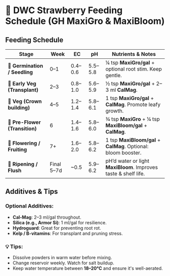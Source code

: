 # 🍓 DWC Strawberry Feeding Schedule (GH MaxiGro & MaxiBloom)

## Feeding Schedule

| **Stage**                     | **Week**   | **EC**     | **pH**     | **Nutrients & Notes**                                                            |
|-------------------------------|------------|------------|------------|-----------------------------------------------------------------------------------|
| 🌱 **Germination / Seedling**  | 0–1        | 0.4–0.6    | 5.5–5.8    | ¼ tsp **MaxiGro/gal** + optional root stim. Keep gentle.                         |
| 🌿 **Early Veg (Transplant)**  | 2–3        | 0.8–1.0    | 5.6–5.9    | ½ tsp **MaxiGro/gal** + 2–3 ml **CalMag**.                                       |
| 🌾 **Veg (Crown building)**    | 4–5        | 1.2–1.4    | 5.8–6.1    | 1 tsp **MaxiGro/gal** + **CalMag**. Promote leafy growth.                        |
| 🌸 **Pre-Flower (Transition)** | 6          | 1.4–1.6    | 5.8–6.0    | ¾ tsp **MaxiGro** + ¼ tsp **MaxiBloom/gal** + **CalMag**.                        |
| 🌺 **Flowering / Fruiting**    | 7+         | 1.6–2.0    | 5.8–6.2    | 1 tsp **MaxiBloom/gal** + **CalMag**. Optional: bloom booster.                   |
| 🍓 **Ripening / Flush**        | Final 5–7d | ~0.5       | 5.9–6.2    | pH’d water or light **MaxiBloom**. Improves taste & shelf life.                   |

## Additives & Tips

### Optional Additives:
- **Cal-Mag**: 2–3 ml/gal throughout.
- **Silica (e.g., Armor Si)**: 1 ml/gal for resilience.
- **Hydroguard**: Great for preventing root rot.
- **Kelp / B-vitamins**: For transplant and pruning stress.

### 💡 Tips:
- Dissolve powders in warm water before mixing.
- Change reservoir weekly. Watch for salt buildup.
- Keep water temperature between **18–20°C** and ensure it's well-aerated.
